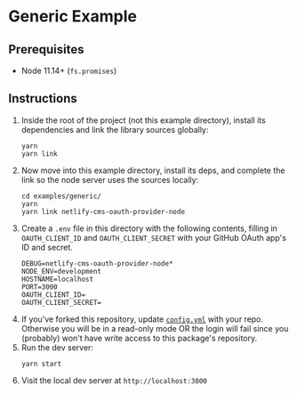 # Generic Example

## Prerequisites

-   Node 11.14+ (`fs.promises`)

## Instructions

1.  Inside the root of the project (not this example directory), install its dependencies and link the library sources
    globally:
    ```shell script
    yarn
    yarn link
    ```
1.  Now move into this example directory, install its deps, and complete the link so the node server uses the sources
    locally:
    ```shell script
    cd examples/generic/
    yarn
    yarn link netlify-cms-oauth-provider-node
    ```
2.  Create a `.env` file in this directory with the following contents, filling in `OAUTH_CLIENT_ID` and
    `OAUTH_CLIENT_SECRET` with your GitHub OAuth app's ID and secret.
    ```text
    DEBUG=netlify-cms-oauth-provider-node*
    NODE_ENV=development
    HOSTNAME=localhost
    PORT=3000
    OAUTH_CLIENT_ID=
    OAUTH_CLIENT_SECRET=
    ```
3.  If you've forked this repository, update [`config.yml`](./config.yml) with your repo. Otherwise you will be in a
    read-only mode OR the login will fail since you (probably) won't have write access to this package's repository.
4.  Run the dev server:
    ```shell script
    yarn start
    ```
5.  Visit the local dev server at `http://localhost:3000`
